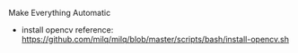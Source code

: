 Make Everything Automatic

* install opencv reference: https://github.com/milq/milq/blob/master/scripts/bash/install-opencv.sh